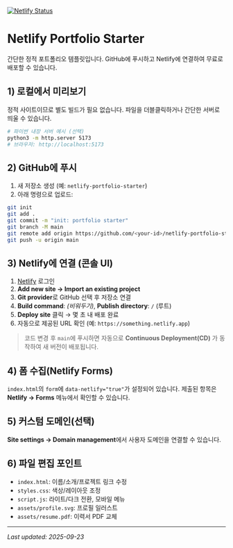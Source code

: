 [![Netlify Status](https://api.netlify.com/api/v1/badges/8760de20-035f-4daa-940e-228a8ec4ddf7/deploy-status)](https://app.netlify.com/projects/netfligyu/deploys)
# Netlify Portfolio Starter

간단한 정적 포트폴리오 템플릿입니다. GitHub에 푸시하고 Netlify에 연결하여 무료로 배포할 수 있습니다.

## 1) 로컬에서 미리보기
정적 사이트이므로 별도 빌드가 필요 없습니다. 파일을 더블클릭하거나 간단한 서버로 띄울 수 있습니다.

```bash
# 파이썬 내장 서버 예시 (선택)
python3 -m http.server 5173
# 브라우저: http://localhost:5173
```

## 2) GitHub에 푸시
1. 새 저장소 생성 (예: `netlify-portfolio-starter`)
2. 아래 명령으로 업로드:
```bash
git init
git add .
git commit -m "init: portfolio starter"
git branch -M main
git remote add origin https://github.com/<your-id>/netlify-portfolio-starter.git
git push -u origin main
```

## 3) Netlify에 연결 (콘솔 UI)
1. [Netlify](https://app.netlify.com) 로그인
2. **Add new site → Import an existing project**
3. **Git provider**로 GitHub 선택 후 저장소 연결
4. **Build command**: *(비워두기)*, **Publish directory**: `/` (루트)
5. **Deploy site** 클릭 → 몇 초 내 배포 완료
6. 자동으로 제공된 URL 확인 (예: `https://something.netlify.app`)

> 코드 변경 후 `main`에 푸시하면 자동으로 **Continuous Deployment(CD)** 가 동작하여 새 버전이 배포됩니다.

## 4) 폼 수집(Netlify Forms)
`index.html`의 `form`에 `data-netlify="true"`가 설정되어 있습니다. 제출된 항목은 **Netlify → Forms** 메뉴에서 확인할 수 있습니다.

## 5) 커스텀 도메인(선택)
**Site settings → Domain management**에서 사용자 도메인을 연결할 수 있습니다.

## 6) 파일 편집 포인트
- `index.html`: 이름/소개/프로젝트 링크 수정
- `styles.css`: 색상/레이아웃 조정
- `script.js`: 라이트/다크 전환, 모바일 메뉴
- `assets/profile.svg`: 프로필 일러스트
- `assets/resume.pdf`: 이력서 PDF 교체

---

_Last updated: 2025-09-23_
